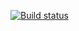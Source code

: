 [![Build status](https://ci.appveyor.com/api/projects/status/goabahi2ynr2w18y/branch/master?svg=true)](https://ci.appveyor.com/project/AlexandrAstahov/patterns/branch/master)